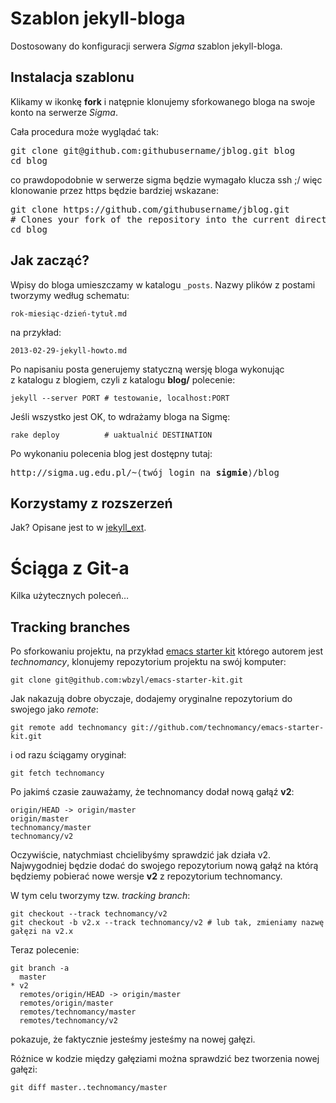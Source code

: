 # Szablon jekyll-bloga

Dostosowany do konfiguracji serwera *Sigma* szablon
jekyll-bloga.


## Instalacja szablonu

Klikamy w ikonkę **fork** i natępnie klonujemy sforkowanego bloga
na swoje konto na serwerze *Sigma*.

Cała procedura może wyglądać tak:
<pre>git clone git@github.com:githubusername/jblog.git blog
cd blog
</pre>

co prawdopodobnie w serwerze sigma będzie wymagało klucza ssh ;/ więc klonowanie przez https będzie bardziej wskazane:

<pre>git clone https://github.com/githubusername/jblog.git
# Clones your fork of the repository into the current directory in terminal
cd blog
</pre> 


## Jak zacząć?

Wpisy do bloga umieszczamy w katalogu `_posts`.
Nazwy plików z postami tworzymy według schematu:

    rok-miesiąc-dzień-tytuł.md

na przykład:

    2013-02-29-jekyll-howto.md

Po napisaniu posta generujemy statyczną wersję bloga wykonując
z katalogu z blogiem, czyli z katalogu **blog/** polecenie:

    jekyll --server PORT # testowanie, localhost:PORT

Jeśli wszystko jest OK, to wdrażamy bloga na Sigmę:

    rake deploy          # uaktualnić DESTINATION

Po wykonaniu polecenia blog jest dostępny tutaj:

<pre>http://sigma.ug.edu.pl/~⟨twój login na <b>sigmie</b>⟩/blog
</pre>


## Korzystamy z rozszerzeń

Jak? Opisane jest to w [jekyll_ext](http://github.com/rfelix/jekyll_ext).


# Ściąga z Git-a

Kilka użytecznych poleceń…

## Tracking branches

Po sforkowaniu projektu, na przykład
[emacs starter kit](https://github.com/technomancy/emacs-starter-kit)
którego autorem jest *technomancy*, klonujemy repozytorium
projektu na swój komputer:

    git clone git@github.com:wbzyl/emacs-starter-kit.git

Jak nakazują dobre obyczaje, dodajemy oryginalne repozytorium
do swojego jako *remote*:

    git remote add technomancy git://github.com/technomancy/emacs-starter-kit.git

i od razu ściągamy oryginał:

    git fetch technomancy

Po jakimś czasie zauważamy, że technomancy dodał nową gałąź **v2**:

    origin/HEAD -> origin/master
    origin/master
    technomancy/master
    technomancy/v2

Oczywiście, natychmiast chcielibyśmy sprawdzić jak działa v2.
Najwygodniej będzie dodać do swojego repozytorium nową gałąź
na którą będziemy pobierać nowe wersje **v2** z repozytorium technomancy.

W tym celu tworzymy tzw. *tracking branch*:

    git checkout --track technomancy/v2
    git checkout -b v2.x --track technomancy/v2 # lub tak, zmieniamy nazwę gałęzi na v2.x

Teraz polecenie:

    git branch -a
      master
    * v2
      remotes/origin/HEAD -> origin/master
      remotes/origin/master
      remotes/technomancy/master
      remotes/technomancy/v2

pokazuje, że faktycznie jesteśmy jesteśmy na nowej gałęzi.

Różnice w kodzie między gałęziami można sprawdzić bez tworzenia
nowej gałęzi:

    git diff master..technomancy/master
